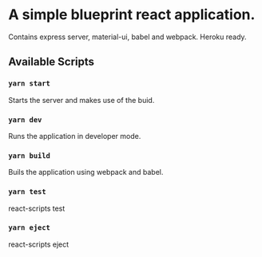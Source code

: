 # A simple blueprint react application.
 Contains express server, material-ui, babel and webpack. Heroku ready. 

## Available Scripts
### `yarn start`
Starts the server and makes use of the buid.

### `yarn dev`
Runs the application in developer mode.

### `yarn build`
Buils the application using webpack and babel.

### `yarn test`
react-scripts test

### `yarn eject`
react-scripts eject
